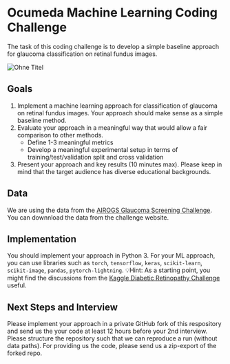# Ocumeda Machine Learning Coding Challenge

The task of this coding challenge is to develop a simple baseline approach for glaucoma classification on retinal fundus images.

![Ohne Titel](https://user-images.githubusercontent.com/2522480/149497318-fe47c02c-696a-4cb5-8841-2dbe6785029d.png)


## Goals

1. Implement a machine learning approach for classification of glaucoma on retinal fundus images. Your approach should make sense as a simple baseline method.
2. Evaluate your approach in a meaningful way that would allow a fair comparison to other methods. 
    * Define 1-3 meaningful metrics
    * Develop a meaningful experimental setup in terms of training/test/validation split and cross validation
3. Present your approach and key results (10 minutes max). Please keep in mind that the target audience has diverse educational backgrounds.

## Data

We are using the data from the [AIROGS Glaucoma Screening Challenge](https://airogs.grand-challenge.org). You can downnload the data from the challenge website. 


## Implementation

You should implement your approach in Python 3. For your ML approach, you can use libraries such as `torch`, `tensorflow`, `keras`, `scikit-learn`, `scikit-image`, `pandas`, `pytorch-lightning`. 
💡Hint: As a starting point, you might find the discussions from the [Kaggle Diabetic Retinopathy Challenge](https://www.kaggle.com/c/diabetic-retinopathy-detection/code?competitionId=4104&sortBy=voteCount) useful.


## Next Steps and Interview
Please implement your approach in a private GitHub fork of this respository and send us the your code at least 12 hours before your 2nd interview. Please structure the repository such that we can reproduce a run (without data paths). For providing us the code, please send us a zip-export of the forked repo.



